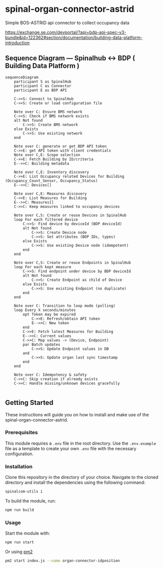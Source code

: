 # spinal-organ-connector-astrid
Simple BOS-ASTRID api connector to collect occupancy data

https://exchange.se.com/devportal/?api=bdp-api-spec-v3-bundle&id=122362#section/documentation/building-data-platform-introduction

## Sequence Diagram — Spinalhub <-> BDP ( Building Data Platform )

```mermaid
sequenceDiagram
    participant S as SpinalHub
    participant C as Connector
    participant E as BDP API

    C->>S: Connect to SpinalHub
    C->>S: Create or load configuration file

    Note over C: Ensure BMS network
    C->>S: Check if BMS network exists
    alt Not found
        C->>S: Create BMS network
    else Exists
        C->>S: Use existing network
    end

    Note over C: generate or get BDP API token
    C->>E: get API token with client credentials
    Note over C,E: Scope selection
    C->>E: Fetch Building by ID/criteria
    E-->>C: Building metadata

    Note over C,E: Inventory discovery
    C->>E: List Occupancy related Devices for Building (Occupancy_Count_Sensor, Occupancy_Status)
    E-->>C: Devices[]

    Note over C,E: Measures discovery
    C->>E: List Measures for Building
    E-->>C: Measures[]
    C->>C: Keep measures linked to occupancy devices

    Note over C,S: Create or reuse Devices in SpinalHub
    loop For each filtered device
        C->>S: Find device by deviceId (BDP deviceId)
        alt Not found
            C->>S: Create Device node
            C->>S: Set attributes (BDP IDs, types)
        else Exists
            C->>S: Use existing Device node (idempotent)
        end
    end

    Note over C,S: Create or reuse Endpoints in SpinalHub
    loop For each kept measure
        C->>S: Find endpoint under device by BDP deviceId
        alt Not found
            C->>S: Create Endpoint as child of Device
        else Exists
            C->>S: Use existing Endpoint (no duplicate)
        end
    end

    Note over C: Transition to loop mode (polling)
    loop Every X seconds/minutes
        opt Token may be expired
            C->>E: Refresh/obtain API token
            E-->>C: New token
        end
        C->>E: Fetch latest Measures for Building
        E-->>C: Current values
        C->>C: Map values -> (Device, Endpoint)
        par Batch updates
            C->>S: Update Endpoint values in DB
        and
            C->>S: Update organ last sync timestamp
        end
    end

    Note over C: Idempotency & safety
    C->>C: Skip creation if already exists
    C->>C: Handle missing/unknown devices gracefully


```


## Getting Started

These instructions will guide you on how to install and make use of the spinal-organ-connector-astrid.

### Prerequisites

This module requires a `.env` file in the root directory. Use the `.env.example` file as a template to create your own `.env` file with the necessary configuration.


### Installation

Clone this repository in the directory of your choice. Navigate to the cloned directory and install the dependencies using the following command:
    
```bash
spinalcom-utils i
```

To build the module, run:

```bash
npm run build
```

### Usage

Start the module with:

```bash
npm run start
```

Or using [pm2](https://pm2.keymetrics.io/docs/usage/quick-start/)
```bash
pm2 start index.js --name organ-connector-idposition
```
```